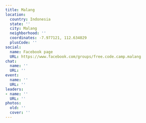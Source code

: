 ```yaml
---
title: Malang
location:
  country: Indonesia
  state: ''
  city: Malang
  neighborhood: ''
  coordinates: -7.977121, 112.634029
  plusCode: ''
social:
  name: Facebook page
  URL: https://www.facebook.com/groups/free.code.camp.malang
chat:
  name: ''
  URL: ''
event:
  name: ''
  URL: ''
leaders:
- name: ''
  URL: ''
photos:
  old: ''
  cover: ''
---
```

